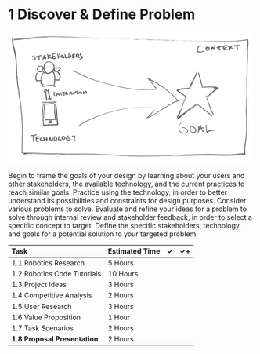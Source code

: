 # 1 Discover & Define Problem

![](../../.gitbook/assets/phase-1-process.png)

Begin to frame the goals of your design by learning about your users and other stakeholders, the available technology, and the current practices to reach similar goals. Practice using the technology, in order to better understand its possibilities and constraints for design purposes. Consider various problems to solve. Evaluate and refine your ideas for a problem to solve through internal review and stakeholder feedback, in order to select a specific concept to target. Define the specific stakeholders, technology, and goals for a potential solution to your targeted problem.

| Task | Estimated Time | ✓ | ✓+ |
| :--- | :--- | :--- | :--- |
| 1.1 Robotics Research | 5 Hours |  |  |
| 1.2 Robotics Code Tutorials | 10 Hours |  |  |
| 1.3 Project Ideas | 3 Hours |  |  |
| 1.4 Competitive Analysis | 2 Hours |  |  |
| 1.5 User Research | 3 Hours |  |  |
| 1.6 Value Proposition | 1 Hour |  |  |
| 1.7 Task Scenarios | 2 Hours |  |  |
| **1.8 Proposal Presentation** | 2 Hours |  |  |

